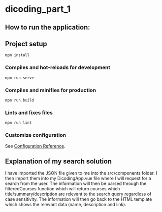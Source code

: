 # dicoding_part_1

## How to run the application:

## Project setup
```
npm install
```

### Compiles and hot-reloads for development
```
npm run serve
```

### Compiles and minifies for production
```
npm run build
```

### Lints and fixes files
```
npm run lint
```

### Customize configuration
See [Configuration Reference](https://cli.vuejs.org/config/).

## Explanation of my search solution

I have imported the JSON file given to me into the src/components folder. I then import them into my DicodingApp.vue file where I will request for a search from the user. The information will then be parsed through the filteredCourses function which will return courses which title/summary/description are relevant to the search query regardless of case sensitivity. The information will then go back to the HTML template which shows the relevant data (name, description and link).